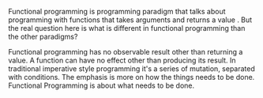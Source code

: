 Functional programming is programming paradigm that talks about programming with functions that takes arguments and returns a value . But
the real question here is what is different in functional programming than the other paradigms?

Functional programming has no observable result other than returning a value. A function can have no effect other than producing its result. In traditional imperative
style programming it's a series of mutation, separated with conditions. The emphasis is more on how the things needs to be done.
Functional Programming is about what needs to be done.

